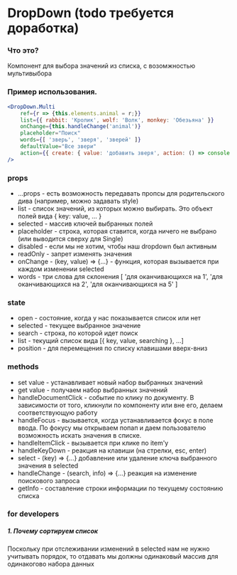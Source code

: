 # DropDown (todo требуется доработка)

### Что это?
Компонент для выбора значений из списка, с возомжностью мультивыбора

### Пример использования.

```jsx harmony
<DropDown.Multi
    ref={r => {this.elements.animal = r;}}
    list={{ rabbit: 'Кролик', wolf: 'Волк', monkey: 'Обезьяна' }}
    onChange={this.handleChange('animal')}
    placeholder="Поиск"
    words={[ 'зверь', 'зверя', 'зверей' ]}
    defaultValue="Все звери"
    action={{ create: { value: 'добавить зверя', action: () => console.log('как-то добавляем зверя') } }}
/>
```

### props
* ...props - есть возможность передавать пропсы для родительского дива (например, можно задавать style)
* list - список значений, из которых можно выбирать. Это объект полей вида { key: value, ...  }
* selected - массив ключей выбранных полей
* placeholder - строка, которая ставится, когда ничего не выбрано (или выводится сверху для Single)
* disabled - если мы не хотим, чтобы наш dropdown был активным
* readOnly - запрет изменять значения
* onChange - (key, value) => {...} - функция, которая вызывается при каждом изменении selected
* words - три слова для склонения [ 'для оканчивающихся на 1', 'для оканчивающихся на 2', 'для оканчивающихся на 5' ]

### state
* open - состояние, когда у нас показывается список или нет
* selected - текущее выбранное значение
* search - строка, по которой идет поиск
* list - текущий список вида [{ key, value, searching }, ...]
* position - для перемещения по списку клавишами вверх-вниз

### methods
* set value - устанавливает новый набор выбранных значений
* get value - получаем набор выбранных значений
* handleDocumentClick - событие по клику по документу. В зависимости от того, кликнули по компоненту или вне его, делаем соответствующую работу
* handleFocus - вызывается, когда устанавливается фокус в поле ввода. По фокусу мы открываем попап и даем пользователю возможность искать значения в списке.
* handleItemClick - вызывается при клике по item'у
* handleKeyDown - реакция на клавиши (на стрелки, esc, enter)
* select - (key) => {...} добавление или удаление ключа выбранного значения в selected
* handleChange - (search, info) => {...} реакция на изменение поискового запроса
* getInfo - составление строки информации по текущему состоянию списка

### for developers
##### 1. Почему сортируем список
Поскольку при отслеживании изменений в selected нам не нужно учитывать порядок, то отдавать мы должны одинаковый массив для одинакогово набора данных
